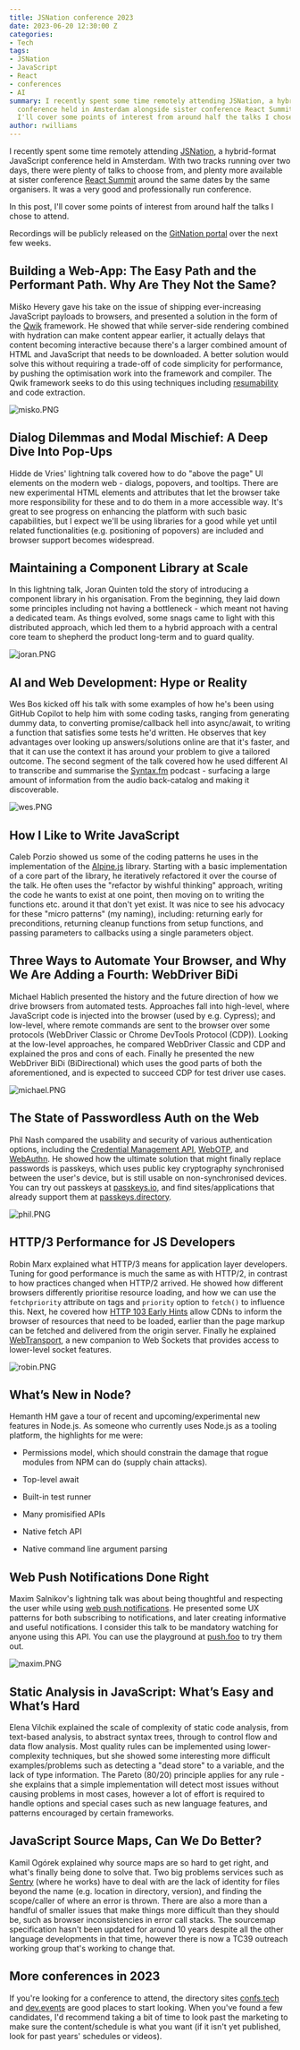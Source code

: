 ```yaml
---
title: JSNation conference 2023
date: 2023-06-20 12:30:00 Z
categories:
- Tech
tags:
- JSNation
- JavaScript
- React
- conferences
- AI
summary: I recently spent some time remotely attending JSNation, a hybrid-format JavaScript
  conference held in Amsterdam alongside sister conference React Summit. In this post,
  I'll cover some points of interest from around half the talks I chose to attend.
author: rwilliams
---
```


I recently spent some time remotely attending [JSNation](https://jsnation.com/), a hybrid-format JavaScript conference held in Amsterdam. With two tracks running over two days, there were plenty of talks to choose from, and plenty more available at sister conference [React Summit](https://reactsummit.com/) around the same dates by the same organisers. It was a very good and professionally run conference.

In this post, I'll cover some points of interest from around half the talks I chose to attend.

Recordings will be publicly released on the [GitNation portal](https://portal.gitnation.org/events/jsnation-2023) over the next few weeks.

## Building a Web-App: The Easy Path and the Performant Path. Why Are They Not the Same?

Miško Hevery gave his take on the issue of shipping ever-increasing JavaScript payloads to browsers, and presented a solution in the form of the [Qwik](https://qwik.builder.io/) framework. He showed that while server-side rendering combined with hydration can make content appear earlier, it actually delays that content becoming interactive because there's a larger combined amount of HTML and JavaScript that needs to be downloaded. A better solution would solve this without requiring a trade-off of code simplicity for performance, by pushing the optimisation work into the framework and compiler. The Qwik framework seeks to do this using techniques including [resumability](https://qwik.builder.io/docs/concepts/resumable/) and code extraction.

![misko.PNG](/uploads/misko.PNG)

## Dialog Dilemmas and Modal Mischief: A Deep Dive Into Pop-Ups

Hidde de Vries' lightning talk covered how to do "above the page" UI elements on the modern web - dialogs, popovers, and tooltips. There are new experimental HTML elements and attributes that let the browser take more responsibility for these and to do them in a more accessible way. It's great to see progress on enhancing the platform with such basic capabilities, but I expect we'll be using libraries for a good while yet until related functionalities (e.g. positioning of popovers) are included and browser support becomes widespread.

## Maintaining a Component Library at Scale

In this lightning talk, Joran Quinten told the story of introducing a component library in his organisation. From the beginning, they laid down some principles including not having a bottleneck - which meant not having a dedicated team. As things evolved, some snags came to light with this distributed approach, which led them to a hybrid approach with a central core team to shepherd the product long-term and to guard quality.

![joran.PNG](/uploads/joran.PNG)

## AI and Web Development: Hype or Reality

Wes Bos kicked off his talk with some examples of how he's been using GitHub Copilot to help him with some coding tasks, ranging from generating dummy data, to converting promise/callback hell into async/await, to writing a function that satisfies some tests he'd written. He observes that key advantages over looking up answers/solutions online are that it's faster, and that it can use the context it has around your problem to give a tailored outcome. The second segment of the talk covered how he used different AI to transcribe and summarise the [Syntax.fm](https://syntax.fm/) podcast - surfacing a large amount of information from the audio back-catalog and making it discoverable.

![wes.PNG](/uploads/wes.PNG)

## How I Like to Write JavaScript

Caleb Porzio showed us some of the coding patterns he uses in the implementation of the [Alpine.js](https://alpinejs.dev/) library. Starting with a basic implementation of a core part of the library, he iteratively refactored it over the course of the talk. He often uses the "refactor by wishful thinking" approach, writing the code he wants to exist at one point, then moving on to writing the functions etc. around it that don't yet exist. It was nice to see his advocacy for these "micro patterns" (my naming), including: returning early for preconditions, returning cleanup functions from setup functions, and passing parameters to callbacks using a single parameters object.

## Three Ways to Automate Your Browser, and Why We Are Adding a Fourth: WebDriver BiDi

Michael Hablich presented the history and the future direction of how we drive browsers from automated tests. Approaches fall into high-level, where JavaScript code is injected into the browser (used by e.g. Cypress); and low-level, where remote commands are sent to the browser over some protocols (WebDriver Classic or Chrome DevTools Protocol (CDP)). Looking at the low-level approaches, he compared WebDriver Classic and CDP and explained the pros and cons of each. Finally he presented the new WebDriver BiDi (BiDirectional) which uses the good parts of both the aforementioned, and is expected to succeed CDP for test driver use cases.

![michael.PNG](/uploads/michael.PNG)

## The State of Passwordless Auth on the Web

Phil Nash compared the usability and security of various authentication options, including the [Credential Management API](https://developer.mozilla.org/en-US/docs/Web/API/Credential_Management_API), [WebOTP](https://developer.mozilla.org/en-US/docs/Web/API/WebOTP_API), and [WebAuthn](https://developer.mozilla.org/en-US/docs/Web/API/Web_Authentication_API). He showed how the ultimate solution that might finally replace passwords is passkeys, which uses public key cryptography synchronised between the user's device, but is still usable on non-synchronised devices. You can try out passkeys at [passkeys.io](https://www.passkeys.io/), and find sites/applications that already support them at [passkeys.directory](https://passkeys.directory/).

![phil.PNG](/uploads/phil.PNG)

## HTTP/3 Performance for JS Developers

Robin Marx explained what HTTP/3 means for application layer developers. Tuning for good performance is much the same as with HTTP/2, in contrast to how practices changed when HTTP/2 arrived. He showed how different browsers differently prioritise resource loading, and how we can use the `fetchpriority` attribute on tags and `priority` option to `fetch()` to influence this. Next, he covered how [HTTP 103 Early Hints](https://developer.mozilla.org/en-US/docs/Web/HTTP/Status/103) allow CDNs to inform the browser of resources that need to be loaded, earlier than the page markup can be fetched and delivered from the origin server. Finally he explained [WebTransport](https://developer.mozilla.org/en-US/docs/Web/API/WebTransport_API), a new companion to Web Sockets that provides access to lower-level socket features.

![robin.PNG](/uploads/robin.PNG)

## What’s New in Node?

Hemanth HM gave a tour of recent and upcoming/experimental new features in Node.js. As someone who currently uses Node.js as a tooling platform, the highlights for me were:

* Permissions model, which should constrain the damage that rogue modules from NPM can do (supply chain attacks).

* Top-level await

* Built-in test runner

* Many promisified APIs

* Native fetch API

* Native command line argument parsing

## Web Push Notifications Done Right

Maxim Salnikov's lightning talk was about being thoughtful and respecting the user while using [web push notifications](https://web.dev/notifications/). He presented some UX patterns for both subscribing to notifications, and later creating informative and useful notifications. I consider this talk to be mandatory watching for anyone using this API. You can use the playground at [push.foo](https://push.foo/) to try them out.

![maxim.PNG](/uploads/maxim.PNG)

## Static Analysis in JavaScript: What’s Easy and What’s Hard

Elena Vilchik explained the scale of complexity of static code analysis, from text-based analysis, to abstract syntax trees, through to control flow and data flow analysis. Most quality rules can be implemented using lower-complexity techniques, but she showed some interesting more difficult examples/problems such as detecting a "dead store" to a variable, and the lack of type information. The Pareto (80/20) principle applies for any rule - she explains that a simple implementation will detect most issues without causing problems in most cases, however a lot of effort is required to handle options and special cases such as new language features, and patterns encouraged by certain frameworks.

## JavaScript Source Maps, Can We Do Better?

Kamil Ogórek explained why source maps are so hard to get right, and what's finally being done to solve that. Two big problems services such as [Sentry](https://sentry.io/) (where he works) have to deal with are the lack of identity for files beyond the name (e.g. location in directory, version), and finding the scope/caller of where an error is thrown. There are also a more than a handful of smaller issues that make things more difficult than they should be, such as browser inconsistencies in error call stacks. The sourcemap specification hasn't been updated for around 10 years despite all the other language developments in that time, however there is now a TC39 outreach working group that's working to change that.

## More conferences in 2023

If you're looking for a conference to attend, the directory sites [confs.tech](https://confs.tech/) and [dev.events](https://dev.events/) are good places to start looking. When you've found a few candidates, I'd recommend taking a bit of time to look past the marketing to make sure the content/schedule is what you want (if it isn't yet published, look for past years' schedules or videos).